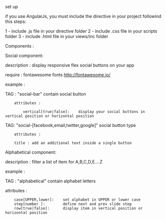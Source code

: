 set up

if you use AngularJs, you must include the directive in your project followind this steps:

1 - include .js file in your directive folder
2 - include .css file in your scripts folder
3 - include .html file in your views/inc folder

Components : 

Social component: 

  description : display responsive flex social buttons on your app
  
  require : fontawesome fonts http://fontawesome.io/
  
  example : 
              <social-bar vertical="false">
                <social-facebook title=""></social-facebook>
                <social-email></social-email>
                <social-twitter ></social-twitter>
                <social-google></social-google>
              </social-bar>
  
  TAG : 
        "social-bar"  contain social button
        
        attributes : 
        
            vertical[true|false]:    display your social buttons in vertical position or horizontal position      

  TAG:
        "social-[facebook,email,twitter,google]"  social button type  
        
        attributes :
        
        title : add an additional text inside a single button
        
        
Alphabetical component:

  description : filter a list of item for A,B,C,D,E....Z
  
  example : 
            <alphabetical case="UPPER" step="2" row="false"></alphabetical>
            
  TAG : "alphabetical" contain alphabet letters
  
  attributes :
        
        case[UPPER,lower]:    set alphabet in UPPER or lower case
        step[number ]:        define next and prev slide step
        row[true|false]:      display item in vertical position or horizontal position      
  
  
